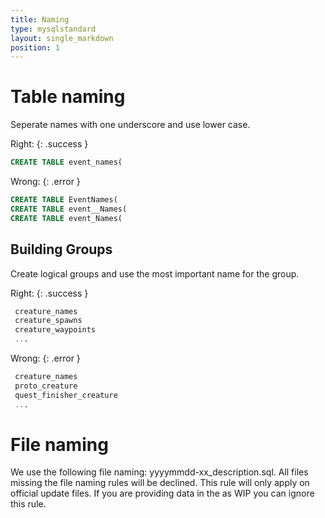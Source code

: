 ```yaml
---
title: Naming
type: mysqlstandard
layout: single_markdown
position: 1
---
```

# Table naming

Seperate names with one underscore and use lower case.

Right:
{: .success }

```sql
CREATE TABLE event_names(
```

Wrong:
{: .error }

```sql
CREATE TABLE EventNames( 
CREATE TABLE event__Names( 
CREATE TABLE event_Names(
```

## Building Groups

Create logical groups and use the most important name for the group.

Right:
{: .success }

```sql
 creature_names
 creature_spawns
 creature_waypoints
 ...
```

Wrong:
{: .error }

```sql
 creature_names
 proto_creature
 quest_finisher_creature
 ...
```

# File naming

We use the following file naming: yyyymmdd-xx_description.sql. All files missing the file naming rules will be declined.
This rule will only apply on official update files. If you are providing data in the as WIP you can ignore this rule.